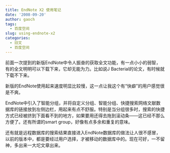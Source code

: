 ```yaml
---
title: EndNote X2 使用笔记
date: '2008-09-20'
author: gaoch
tags:
  - 百度空间
slug: using-endnote-x2
categories:
  - 旧文
  - 百度空间
---
```


前面一次提到的新版EndNote中令人振奋的获取全文功能，有一点小小的弱智，有的全文明明可以下载下来，它却无能为力。比如说J
Bacterial的论文，有时候就下载不下来。  
  
新版的EndNote使用起来速度明显比较慢，这一点让我这个有“快癖”的用户感觉很是不爽。  
  
EndNote中引入了智能分组，并将自定义分组、智能分组、快捷搜索网络文献数据库的链接放到左侧边栏，用起来有点不舒服。特别是当分组很多时，搜索的快捷方式已经被挤到下面看不到的地方，如果要用还得去拖到滚动条——这已经不那么方便了。还有所谓的smart
group，好像有点多余和重复的意味。  
  
还有就是远程数据库的搜索结果直接进入EndNote数据库的做法让人很不感冒，以前的版本中，都是要经过用户选择，才被移动的数据库中的。现在可好，一不留神，多出来一大坨文章出来。
